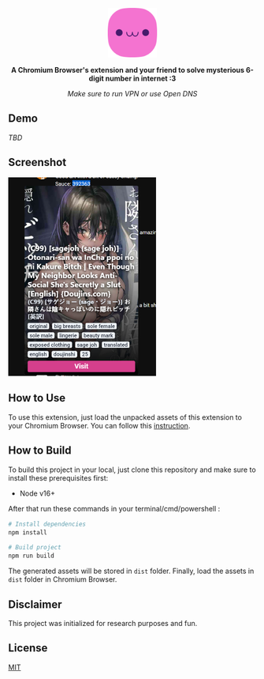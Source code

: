 <p align="center">
    <img src="./public/assets/penh.png" height="100" alt="PeNH" />
</p>
<p align="center">
    <strong>A Chromium Browser's extension and your friend to solve mysterious 6-digit number in internet :3</strong>
</p>
<p align="center">
    <em>Make sure to run VPN or use Open DNS</em>
</p>

## Demo

_TBD_

## Screenshot

<img src="./__DOC_ASSETS/images/screenshot.png" alt="Dropdown appears when highlighting 6-digit number :3." width="300"/>

## How to Use

To use this extension, just load the unpacked assets of this extension to your Chromium Browser. You can follow this [instruction](https://developer.chrome.com/docs/extensions/mv3/getstarted/#unpacked).

## How to Build

To build this project in your local, just clone this repository and make sure to install these prerequisites first:

- Node v16+

After that run these commands in your terminal/cmd/powershell :

```sh
# Install dependencies
npm install
```

```sh
# Build project
npm run build
```

The generated assets will be stored in `dist` folder. Finally, load the assets in `dist` folder in Chromium Browser.

## Disclaimer

This project was initialized for research purposes and fun.

## License

[MIT](https://choosealicense.com/licenses/mit/)
